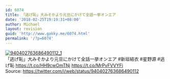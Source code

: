 ```yaml
---
id: 6074
title: 「逃げ恥」大みそかより元旦にかけて全話一挙オンエア
date: '2018-02-25T19:19:31+08:00'
author: Michael
layout: revision
guid: 'http://www.gakky.me/6074.html'
permalink: '/?p=6074'
---
```


[![940402763686490112_1](http://www.yui-aragaki.org/wp-content/uploads/2017/12/940402763686490112_1.jpg)](http://www.yui-aragaki.org/wp-content/uploads/2017/12/940402763686490112_1.jpg)  
「逃げ恥」大みそかより元旦にかけて全話一挙オンエア #新垣結衣 #星野源 #逃げ恥 https://t.co/HH9cwOmTNj https://t.co/MrPvFVVYFi  
Source: <https://twitter.com/i/web/status/940402763686490112>

<audio controls="controls" style="display: none;"></audio>
